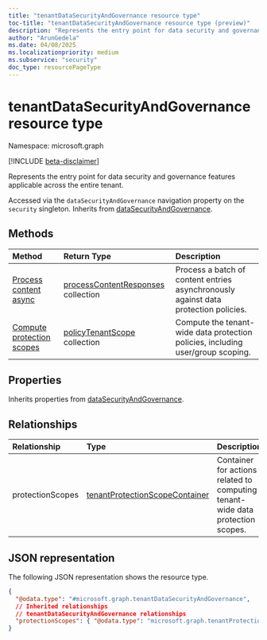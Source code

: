 ```yaml
---
title: "tenantDataSecurityAndGovernance resource type"
toc-title: "tenantDataSecurityAndGovernance resource type (preview)"
description: "Represents the entry point for data security and governance features applicable across the entire tenant."
author: "ArunGedela"
ms.date: 04/08/2025
ms.localizationpriority: medium
ms.subservice: "security"
doc_type: resourcePageType
---
```


# tenantDataSecurityAndGovernance resource type

Namespace: microsoft.graph

[!INCLUDE [beta-disclaimer](../../includes/beta-disclaimer.md)]

Represents the entry point for data security and governance features applicable across the entire tenant. 

Accessed via the `dataSecurityAndGovernance` navigation property on the `security` singleton. Inherits from [dataSecurityAndGovernance](../resources/datasecurityandgovernance.md).

## Methods

| Method                                          | Return Type                                                                                                 | Description                                                                                 |
| :---------------------------------------------- | :---------------------------------------------------------------------------------------------------------- | :------------------------------------------------------------------------------------------ |
| [Process content async](../api/tenantdatasecurityandgovernance-processcontentasync.md) | [processContentResponses](../resources/processcontentresponses.md) collection | Process a batch of content entries asynchronously against data protection policies.           |
| [Compute protection scopes](../api/tenantdatasecurityandgovernance-post-protectionscopes.md) | [policyTenantScope](../resources/policytenantscope.md) collection      | Compute the tenant-wide data protection policies, including user/group scoping.             |

## Properties

Inherits properties from [dataSecurityAndGovernance](../resources/datasecurityandgovernance.md).

## Relationships

| Relationship     | Type                                                                                                           | Description                                                                      |
| :--------------- | :------------------------------------------------------------------------------------------------------------- | :------------------------------------------------------------------------------- |
| protectionScopes | [tenantProtectionScopeContainer](../resources/tenantprotectionscopecontainer.md) | Container for actions related to computing tenant-wide data protection scopes. |

## JSON representation

The following JSON representation shows the resource type.
<!-- {
  "blockType": "resource",
  "@odata.type": "microsoft.graph.tenantDataSecurityAndGovernance",
  "openType": false
}-->
``` json
{
  "@odata.type": "#microsoft.graph.tenantDataSecurityAndGovernance",
  // Inherited relationships
  // tenantDataSecurityAndGovernance relationships
  "protectionScopes": { "@odata.type": "microsoft.graph.tenantProtectionScopeContainer" }
}
```
